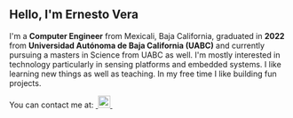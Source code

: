 ## Hello, I'm Ernesto Vera
I'm a <b>Computer Engineer</b> from Mexicali, Baja California, graduated in <b>2022</b> from <b>Universidad Autónoma de Baja California (UABC)</b> and currently pursuing a masters in Science from UABC as well. I'm mostly interested in technology particularly in sensing platforms and embedded systems. I like learning new things as well as teaching. In my free time I like building fun projects.

You can contact me at: <a href="https://www.linkedin.com/in/ernesto-vera-025a86245/">&nbsp;<img alt="LinkedIn" src="https://cdn.jsdelivr.net/npm/simple-icons@v3/icons/linkedin.svg" width="22px">&nbsp;</a>
<!--
**ErnestoMVera/ErnestoMVera** is a ✨ _special_ ✨ repository because its `README.md` (this file) appears on your GitHub profile.

Here are some ideas to get you started:

- 🔭 I’m currently working on ...
- 🌱 I’m currently learning ...
- 👯 I’m looking to collaborate on ...
- 🤔 I’m looking for help with ...
- 💬 Ask me about ...
- 📫 How to reach me: ...
- 😄 Pronouns: ...
- ⚡ Fun fact: ...
-->
